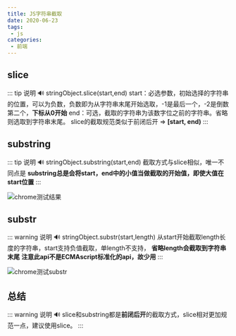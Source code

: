 ```yaml
---
title: JS字符串截取
date: 2020-06-23
tags:
 - js
categories:
 - 前端
---
```


## slice
::: tip 说明
:loud_sound:
stringObject.slice(start,end)
start：必选参数，初始选择的字符串的位置，可以为负数，负数即为从字符串末尾开始选取，-1是最后一个，-2是倒数第二个，**下标从0开始**
end：可选，截取的字符串为该数字位之前的字符串。省略则选取到字符串末尾。
slice的截取规范类似于前闭后开  => **[start, end)**
:::

## substring
::: tip 说明
:loud_sound:
stringObject.substring(start,end)
截取方式与slice相似，唯一不同点是
**substring总是会将start，end中的小值当做截取的开始值，即使大值在start位置**
:::

![chrome测试结果](~@Front/JS/image/slice.png)

## substr

::: warning 说明
:loud_sound:
stringObject.substr(start,length)
从start开始截取length长度的字符串，start支持负值截取，单length不支持，
**省略length会截取到字符串末尾**
**注意此api不是ECMAscript标准化的api，故少用**
:::

![chrome测试substr](~@Front/JS/image/substr.png)

## 总结
::: warning 说明
:loud_sound:
slice和substring都是**前闭后开**的截取方式，slice相对更加规范一点，建议使用slice。
:::
